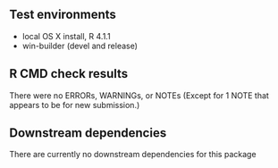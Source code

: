 ## Test environments
* local OS X install, R 4.1.1
* win-builder (devel and release)

## R CMD check results
There were no ERRORs, WARNINGs, or NOTEs 
(Except for 1 NOTE that appears to be for new submission.)

## Downstream dependencies
There are currently no downstream dependencies for this package
